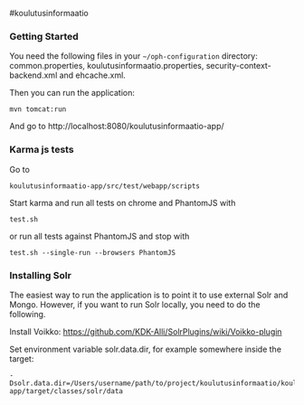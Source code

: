 #koulutusinformaatio

### Getting Started

You need the following files in your `~/oph-configuration` directory: common.properties, koulutusinformaatio.properties, security-context-backend.xml and ehcache.xml.

Then you can run the application:

    mvn tomcat:run

And go to http://localhost:8080/koulutusinformaatio-app/

### Karma js tests

Go to

`koulutusinformaatio-app/src/test/webapp/scripts`

Start karma and run all tests on chrome and PhantomJS with

`test.sh`

or run all tests against PhantomJS and stop with

`test.sh --single-run --browsers PhantomJS`

### Installing Solr

The easiest way to run the application is to point it to use external Solr and Mongo. However, if you want to run Solr locally, you need to do the following.

Install Voikko: https://github.com/KDK-Alli/SolrPlugins/wiki/Voikko-plugin

Set environment variable solr.data.dir, for example somewhere inside the target:

    -Dsolr.data.dir=/Users/username/path/to/project/koulutusinformaatio/koulutusinformaatio-app/target/classes/solr/data